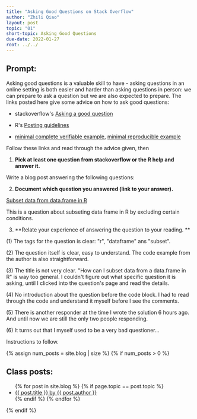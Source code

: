 ```yaml
---
title: "Asking Good Questions on Stack Overflow"
author: "Zhili Qiao"
layout: post
topic: "01"
short-topic: Asking Good Questions
due-date: 2022-01-27
root: ../../
---
```


## Prompt:

Asking good questions is a valuable skill to have - asking questions in an online setting is both easier and harder than asking questions in person: we can prepare to ask a question but we are also expected to prepare.
The links posted here give some advice on how to ask good questions:

- stackoverflow's [Asking a good question](http://stackoverflow.com/help/how-to-ask)

- R's [Posting guidelines](https://www.r-project.org/posting-guide.html)

- [minimal complete verifiable example](https://stackoverflow.com/help/mcve), [minimal reproducible example](https://www.tidyverse.org/help/)

Follow these links and read through the advice given, then

1. **Pick at least one question from stackoverflow or the R help and answer it.**

Write a blog post answering the following questions: 

2. **Document which question you answered (link to your answer).**

[Subset data from data.frame in R](https://stackoverflow.com/questions/70852996/how-can-i-subset-data-from-a-data-frame-in-r/70854288#70854288)

This is a question about subseting data frame in R by excluding certain conditions.

3. **Relate your experience of answering the question to your reading. **
 
 (1) The tags for the question is clear: "r", "dataframe" ans "subset".
 
 (2) The question itself is clear, easy to understand. The code example from the author is also straightforward.
 
 (3) The title is not very clear. "How can I subset data from a data.frame in R" is way too general. I couldn't figure out what specific question it is asking, until I clicked into the question's page and read the details.
 
 (4) No introduction about the question before the code block. I had to read through the code and understand it myself before I see the comments.
 
 (5) There is another responder at the time I wrote the solution 6 hours ago. And until now we are still the only two people responding.
 
 (6) It turns out that I myself used to be a very bad questioner...
 

<!--Go to [https://github.com/Stat585-at-ISU/blog](https://github.com/Stat585-at-ISU/blog) for instructions about how to prepare and submit your blog post.-->
Instructions to follow.


{% assign num_posts = site.blog | size %}
{% if num_posts > 0 %}
## Class posts:

<ul>
{% for post in site.blog %}
  {% if page.topic == post.topic %}
  <li><a href="{{ post.url }}">{{ post.title }} by {{ post.author }}</a></li>
  {% endif %}
{% endfor %}
</ul>
{% endif %}
